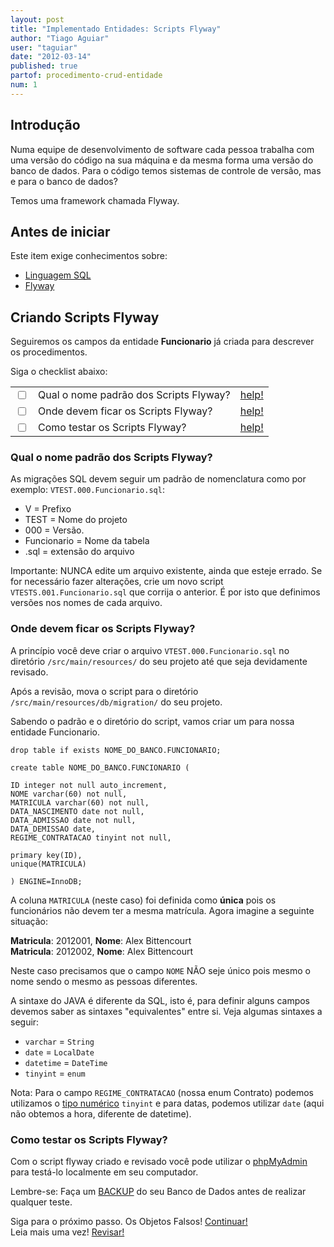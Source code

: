 ```yaml
---
layout: post
title: "Implementado Entidades: Scripts Flyway"
author: "Tiago Aguiar"
user: "taguiar"
date: "2012-03-14"
published: true
partof: procedimento-crud-entidade
num: 1
---
```


## <a id="TOPO"> </a> Introdução
Numa equipe de desenvolvimento de software cada pessoa trabalha com uma versão do código na sua máquina e da mesma 
forma uma versão do banco de dados. 
Para o código temos sistemas de controle de versão, mas e para o banco de dados?

Temos uma framework chamada Flyway.

## Antes de iniciar 
Este item exige conhecimentos sobre:
	
- [Linguagem SQL](http://dev.mysql.com/doc/refman/5.1/en/create-table.html)
- [Flyway](http://code.google.com/p/flyway/)

## Criando Scripts Flyway
Seguiremos os campos da entidade __Funcionario__ já criada para descrever os procedimentos.

Siga o checklist abaixo:
<table class="table table-bordered">
 <tr>
   <td class="tac col2em">
    <a id="topo_0_0"><input type="checkbox" /></a>
   </td>
   <td>
    Qual o nome padrão dos Scripts Flyway?
   </td>
   <td>
    <a href="#0_0">help!</a>
   </td>
 </tr>
  <tr>
   <td class="tac col2em">
    <a id="topo_0_0"><input type="checkbox" /></a>
   </td>
   <td>
    Onde devem ficar os Scripts Flyway?
   </td>
   <td>
    <a href="#0_1">help!</a>
   </td>
 </tr>
  <tr>
   <td class="tac col2em">
    <a id="topo_0_0"><input type="checkbox" /></a>
   </td>
   <td>
    Como testar os Scripts Flyway?
   </td>
   <td>
    <a href="#0_2">help!</a>
   </td>
 </tr>
</table>

### <a id="0_0"> </a>Qual o nome padrão dos Scripts Flyway?
As migrações SQL devem seguir um padrão de nomenclatura como por exemplo: `VTEST.000.Funcionario.sql`:

* V = Prefixo
* TEST = Nome do projeto
* 000 = Versão. 
* Funcionario = Nome da tabela
* .sql = extensão do arquivo

Importante: NUNCA edite um arquivo existente, ainda que esteje errado. Se for necessário fazer alterações, 
crie um novo script `VTESTS.001.Funcionario.sql` que corrija o anterior. É por isto que definimos
versões nos nomes de cada arquivo.

### <a id="0_1"> </a>Onde devem ficar os Scripts Flyway?

A princípio você deve criar o arquivo `VTEST.000.Funcionario.sql` no diretório `/src/main/resources/` do
seu projeto até que seja devidamente revisado.

Após a revisão, mova o script para o diretório `/src/main/resources/db/migration/` do seu projeto.

Sabendo o padrão e o diretório do script, vamos criar um para nossa entidade Funcionario.

	drop table if exists NOME_DO_BANCO.FUNCIONARIO;
		
	create table NOME_DO_BANCO.FUNCIONARIO (
		
	ID integer not null auto_increment,
	NOME varchar(60) not null,
	MATRICULA varchar(60) not null,
	DATA_NASCIMENTO date not null,
	DATA_ADMISSAO date not null,
	DATA_DEMISSAO date,
	REGIME_CONTRATACAO tinyint not null,
		
	primary key(ID),
	unique(MATRICULA)
		
	) ENGINE=InnoDB;
	
A coluna `MATRICULA` (neste caso) foi definida como __única__ pois os funcionários não devem ter a
mesma matrícula. Agora imagine a seguinte situação:

__Matricula__: 2012001, __Nome__: Alex Bittencourt<br>
__Matricula__: 2012002, __Nome__: Alex Bittencourt<br>

Neste caso precisamos que o campo `NOME` NÃO seje único pois mesmo o nome sendo o mesmo as pessoas
diferentes.

A sintaxe do JAVA é diferente da SQL, isto é, para definir alguns campos devemos saber as sintaxes
"equivalentes" entre si. Veja algumas sintaxes a seguir:

- `varchar` = `String`
- `date` = `LocalDate`
- `datetime` = `DateTime`
- `tinyint` = `enum`

Nota: Para o campo `REGIME_CONTRATACAO` (nossa enum Contrato) podemos utilizamos o [tipo numérico](http://dev.mysql.com/doc/refman/5.0/en/numeric-types.html) 
`tinyint` e para datas, podemos utilizar `date` (aqui não obtemos a hora, diferente de datetime). 

### <a id="0_2"> </a> Como testar os Scripts Flyway?

Com o script flyway criado e revisado você pode utilizar o [phpMyAdmin](http://www.phpmyadmin.net/home_page/index.php) 
para testá-lo localmente em seu computador.

Lembre-se: Faça um [BACKUP](http://dojo.objectos.com.br/caixa/sql-01-mysqldump.html) do seu Banco 
de Dados antes de realizar qualquer teste.

Siga para o próximo passo. Os Objetos Falsos! <a href="{{ site.baseurl }}/procedimento/crud-entidade/00.2-criando-objetos-falsos.html" class="btn btn-success">Continuar!</a><br>
Leia mais uma vez! <a href="#TOPO" class="btn btn-warning">Revisar!</a>